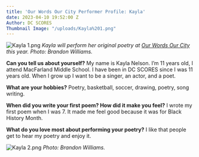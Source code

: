 ```yaml
---
title: 'Our Words Our City Performer Profile: Kayla'
date: 2023-04-10 19:52:00 Z
Author: DC SCORES
Thumbnail Image: "/uploads/Kayla%201.png"
---
```


![Kayla 1.png](/uploads/Kayla%201.png)
*Kayla will perform her original poetry at [Our Words Our City](https://owoc.dcscores.org/) this year. Photo: Brandon Williams.*













**Can you tell us about yourself?**
My name is Kayla Nelson. I’m 11 years old, I attend MacFarland Middle School. I have been in DC SCORES since I was 11 years old. When I grow up I want to be a singer, an actor, and a poet. 

**What are your hobbies?**
Poetry, basketball, soccer, drawing, poetry, song writing. 

**When did you write your first poem? How did it make you feel?**
I wrote my first poem when I was 7. It made me feel good because it was for Black History Month.

**What do you love most about performing your poetry?**
I like that people get to hear my poetry and enjoy it. 

![Kayla 2.png](/uploads/Kayla%202.png)
*Photo: Brandon Williams.*